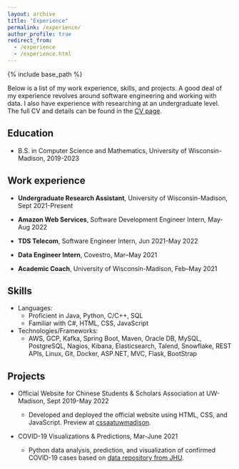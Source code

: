 ```yaml
---
layout: archive
title: "Experience"
permalink: /experience/
author_profile: true
redirect_from:
  - /experience
  - /experience.html
---
```


{% include base_path %}

Below is a list of my work experience, skills, and projects. A good deal of my experience revolves around software engineering and working with data. I also have experience with researching at an undergraduate level. The full CV and details can be found in the [CV page](https://ryansun117.github.io/cv/).

## Education

* B.S. in Computer Science and Mathematics, University of Wisconsin-Madison, 2019-2023

## Work experience

* **Undergraduate Research Assistant**, University of Wisconsin-Madison, Sept 2021-Present

* **Amazon Web Services**, Software Development Engineer Intern, May-Aug 2022

* **TDS Telecom**, Software Engineer Intern, Jun 2021-May 2022

* **Data Engineer Intern**, Covestro, Mar–May 2021

* **Academic Coach**, University of Wisconsin-Madison, Feb–May 2021
  
## Skills

* Languages: 
  * Proficient in Java, Python, C/C++, SQL 
  * Familiar with C#, HTML, CSS, JavaScript
* Technologies/Frameworks:
  * AWS, GCP, Kafka, Spring Boot, Maven, Oracle DB, MySQL, PostgreSQL, Nagios, Kibana, Elasticsearch, Talend, Snowflake, REST APIs, Linux, Git, Docker, ASP.NET, MVC, Flask, BootStrap

## Projects

* Official Website for Chinese Students & Scholars Association at UW-Madison, Sept 2019-May 2022
  * Developed and deployed the official website using HTML, CSS, and JavaScript. Preview at [cssaatuwmadison](http://www.cssaatuwmadison.com.cn/).

* COVID-19 Visualizations & Predictions, Mar-June 2021
  * Python data analysis, prediction, and visualization of confirmed COVID-19 cases based on [data repository from JHU](https://github.com/CSSEGISandData/COVID-19).
